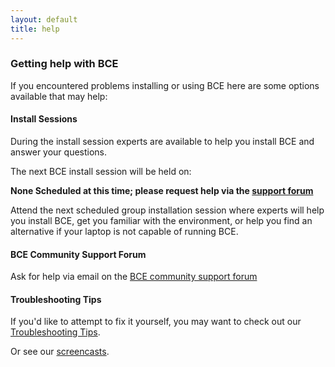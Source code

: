 ```yaml
---
layout: default
title: help
---
```


### Getting help with BCE

If you encountered problems installing or using BCE here are some
options available that may help:

#### Install Sessions

During the install session experts are available to help you install
BCE and answer your questions.

The next BCE install session will be held on:

**None Scheduled at this time; please request help via the [support forum](https://groups.google.com/forum/#!forum/ucb-bce)**

Attend the next scheduled group installation session where experts
will help you install BCE, get you familiar with the environment, or
help you find an alternative if your laptop is not capable of running
BCE.

#### BCE Community Support Forum

Ask for help via email on the [BCE community support forum](https://groups.google.com/forum/#!forum/ucb-bce)


#### Troubleshooting Tips

If you'd like to attempt to fix it yourself, you may want to check out our [Troubleshooting Tips](troubleshooting-tips.html).

Or see our [screencasts](screencasts.html).

